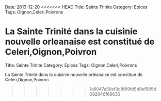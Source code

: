 Date: 2013-12-20
<<<<<<< HEAD
Title: Sainte Trinite 
Category: Epices 
Tags: Oignon,Celeri,Poivrons

La Sainte Trinité dans la cuisinie nouvelle orleanaise est constitué de Celeri,Oignon,Poivron
=======
Title: Sainte Trinite
Category: Epices
Tags: Oignon,Celeri,Poivrons

La Sainte Trinité dans la cuisinie nouvelle orleanaise est constitué de Celeri,Oignon,Poivron
>>>>>>> 1a9047a59ef3c86f9fd5d0ef505d092046f69636
